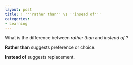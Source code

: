 ```yaml
---
layout: post
title: ! '''rather than'' vs ''insead of'''
categories:
- Learning
---
```



What is the difference between _rather than_ and _instead of_ ?

**Rather than** suggests preference or choice. 

**Instead of** suggests replacement.
